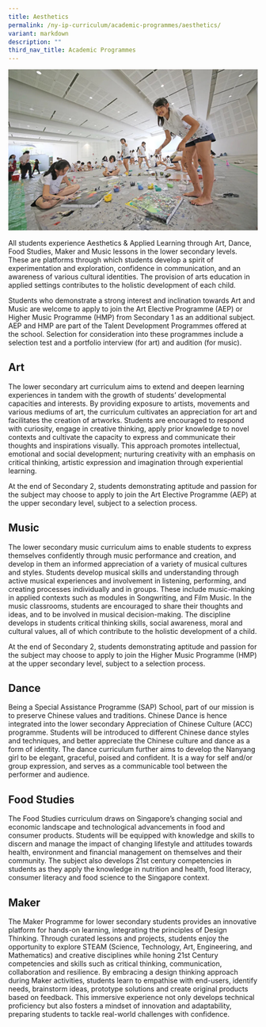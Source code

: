 ```yaml
---
title: Aesthetics
permalink: /ny-ip-curriculum/academic-programmes/aesthetics/
variant: markdown
description: ""
third_nav_title: Academic Programmes
---
```

<img src="/images/aep01_2.jpg">

All students experience Aesthetics &amp; Applied Learning through Art, Dance, Food Studies, Maker and Music lessons in the lower secondary levels. These are platforms through which students develop a spirit of experimentation and exploration, confidence in communication, and an awareness of various cultural identities. The provision of arts education in applied settings contributes to the holistic development of each child.

Students who demonstrate a strong interest and inclination towards Art and Music are welcome to apply to join the Art Elective Programme (AEP) or Higher Music Programme (HMP) from Secondary 1 as an additional subject. AEP and HMP are part of the Talent Development Programmes offered at the school. Selection for consideration into these programmes include a selection test and a portfolio interview (for art) and audition (for music).

## Art

The lower secondary art curriculum aims to extend and deepen learning experiences in tandem with the growth of students’ developmental capacities and interests. By providing exposure to artists, movements and various mediums of art, the curriculum cultivates an appreciation for art and facilitates the creation of artworks. Students are encouraged to respond with curiosity, engage in creative thinking, apply prior knowledge to novel contexts and cultivate the capacity to express and communicate their thoughts and inspirations visually. This approach promotes intellectual, emotional and social development; nurturing creativity with an emphasis on critical thinking, artistic expression and imagination through experiential learning.

At the end of Secondary 2, students demonstrating aptitude and passion for the subject may choose to apply to join the Art Elective Programme (AEP) at the upper secondary level, subject to a selection process.

## Music

The lower secondary music curriculum aims to enable students to express themselves confidently through music performance and creation, and develop in them an informed appreciation of a variety of musical cultures and styles. Students develop musical skills and understanding through active musical experiences and involvement in listening, performing, and creating processes individually and in groups. These include music-making in applied contexts such as modules in Songwriting, and Film Music. In the music classrooms, students are encouraged to share their thoughts and ideas, and to be involved in musical decision-making. The discipline develops in students critical thinking skills, social awareness, moral and cultural values, all of which contribute to the holistic development of a child.

At the end of Secondary 2, students demonstrating aptitude and passion for the subject may choose to apply to join the Higher Music Programme (HMP) at the upper secondary level, subject to a selection process.

## Dance

Being a Special Assistance Programme (SAP) School, part of our mission is to preserve Chinese values and traditions. Chinese Dance is hence integrated into the lower secondary Appreciation of Chinese Culture (ACC) programme. Students will be introduced to different Chinese dance styles and techniques, and better appreciate the Chinese culture and dance as a form of identity. The dance curriculum further aims to develop the Nanyang girl to be elegant, graceful, poised and confident. It is a way for self and/or group expression, and serves as a communicable tool between the performer and audience.

## Food Studies

The Food Studies curriculum draws on Singapore’s changing social and economic landscape and technological advancements in food and consumer products. Students will be equipped with knowledge and skills to discern and manage the impact of changing lifestyle and attitudes towards health, environment and financial management on themselves and their community. The subject also develops 21st century competencies in students as they apply the knowledge in nutrition and health, food literacy, consumer literacy and food science to the Singapore context. 

## Maker

The Maker Programme for lower secondary students provides an innovative platform for hands-on learning, integrating the principles of Design Thinking. Through curated lessons and projects, students enjoy the opportunity to explore STEAM (Science, Technology, Art, Engineering, and Mathematics) and creative disciplines while honing 21st Century competencies and skills such as critical thinking, communication, collaboration and resilience. By embracing a design thinking approach during Maker activities, students learn to empathise with end-users, identify needs, brainstorm ideas, prototype solutions and create original products based on feedback. This immersive experience not only develops technical proficiency but also fosters a mindset of innovation and adaptability, preparing students to tackle real-world challenges with confidence.